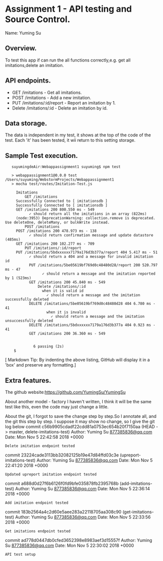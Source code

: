 # Assignment 1 - API testing and Source Control.

Name: Yuming Su

## Overview.

To test this app if can run the all functions correctly,e.g. get all imitations,delete an imitation.

## API endpoints.

 + GET /imitations - Get all imitations.
 + POST /imitations - Add a new imitation.
 + PUT /imitations/:id/report - Report an imitation by 1.
 + Delete /imitations/:id - Delete an imitation by id.

## Data storage.
The data is independent in my test, it shows at the top of the code of the test. Each 'it' has been tested, it wii return to this setting storage.
## Sample Test execution.

       suyumingdeAir:Webappassignment1 suyuming$ npm test

       > webappassignment1@0.0.0 test /Users/suyuming/WebstormProjects/Webappassignment1
       > mocha test/routes/Imitation-Test.js

         Imitations
             GET /imitations
         Successfully Connected to [ imitationsdb ]
         Successfully Connected to [ imitationsdb ]
         GET /imitations 200 800.550 ms - 549
               ✓ should return all the imitations in an array (822ms)
         (node:3953) DeprecationWarning: collection.remove is deprecated. Use deleteOne, deleteMany, or bulkWrite instead.
             POST /imitations
         POST /imitations 200 478.973 ms - 138
               ✓ should return confirmation message and update datastore (485ms)
         GET /imitations 200 102.277 ms - 709
             PUT /imitations/:id/report
         PUT /imitations/5bdxxxxxx7179a176d3b377a/report 404 5.417 ms - 51
               ✓ should return a 404 and a message for invalid imitation id
               PUT /imitations/5be05619bf769d0c48480d28/report 200 520.797 ms - 47
                     ✓ should return a message and the imitation reported by 1 (523ms)
               GET /imitations 200 45.840 ms - 549
                   Delete /imitations/:id
                     when it is valid id
                       ✓ should return a message and the imitation successfully deleted
               DELETE /imitations/5be05619bf769d0c48480d28 404 6.780 ms - 41
                       when it is invalid
                         ✓ should return a message and the imitation unsuccessfully deleted
               DELETE /imitations/5bdxxxxxx7179a176d3b377a 404 0.923 ms - 41
               GET /imitations 200 36.360 ms - 549


                 6 passing (2s)
        $

[ Markdown Tip: By indenting the above listing, GitHub will display it in a 'box' and preserve any formatting.]

## Extra features.
The github website:https://github.com/YumingSu/YumingSu

About another model - factory I haven't written, I think it will be the same test like this, even the code may just change a little.


About the git, I forgot to save the change step by step.So I annotate all, and the git this step by step. I suppose it may show no change, so I give the git log below
commit c56b9905cdadf22cdd81a0753ec654b20f7150aa (HEAD -> master, delete-imitations-test)
Author: Yuming Su <877385836@qq.com>
Date:   Mon Nov 5 22:42:58 2018 +0000

    Delete imitation endpoint tested

commit 23224cade3113bb32082125b19e47d84ffd03c3e (upreport-imitations-test)
Author: Yuming Su <877385836@qq.com>
Date:   Mon Nov 5 22:41:20 2018 +0000

    Updated upreport imitation endpoint tested

commit a688d0d27f6b6126f0fd9bfe035878fb2395768b (add-imitations-test)
Author: Yuming Su <877385836@qq.com>
Date:   Mon Nov 5 22:36:14 2018 +0000

    Add imitation endpoint tested

commit 183b2564a4c2d60e5aee283a22118705aa308c90 (get-imitations-test)
Author: Yuming Su <877385836@qq.com>
Date:   Mon Nov 5 22:33:56 2018 +0000

    Get imitations endpoint tested

commit ad778d0447db0cfed3652398e8983aef3d15557f
Author: Yuming Su <877385836@qq.com>
Date:   Mon Nov 5 22:30:02 2018 +0000

    API test setup
